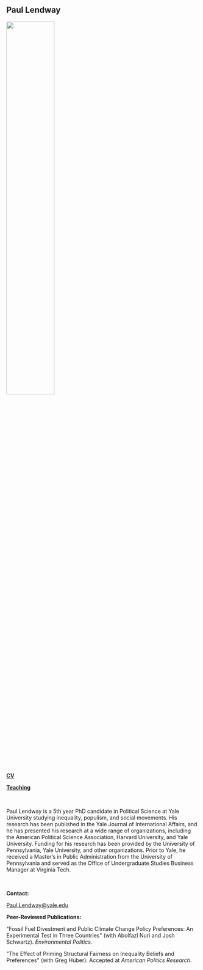 ## Paul Lendway



<img src = "https://user-images.githubusercontent.com/78934389/108396854-54dab180-71e5-11eb-84c0-f2fff40b4dae.jpg" width = "50%" height = "50%">

 **[CV](/CV.md)** 

**[Teaching](/Teaching.md)** 


 
 
&nbsp;

 Paul Lendway is a 5th year PhD candidate in Political Science at Yale University studying inequality, populism, and social movements. His research has been published in the Yale Journal of International Affairs, and he has presented his research at a wide range of organizations, including the American Political Science Association,  Harvard University, and Yale University. Funding for his research has been provided by the University of Pennsylvania, Yale University, and other organizations. Prior to Yale, he received a Master’s in Public Administration from the University of Pennsylvania and served as the Office of Undergraduate Studies Business Manager at Virginia Tech.

 &nbsp;
 
**Contact:**

Paul.Lendway@yale.edu

**Peer-Reviewed Publications:** 
 
 "Fossil Fuel Divestment and Public Climate Change Policy Preferences: An Experimental Test in Three Countries" (with Abolfazl Nuri and Josh Schwartz). _Environmental Politics_.  

 "The Effect of Priming Structural Fairness on Inequality Beliefs and Preferences" (with Greg Huber). Accepted at _American Politics Research_. 


 &nbsp;





